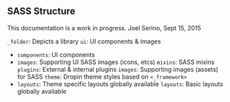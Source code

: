 ## SASS Structure
This documentation is a work in progress. Joel Serino, Sept 15, 2015

`_folder`: Depicts a library
`ui`: UI components & images
  - `components`: UI components
  - `images`: Supporting UI SASS images (icons, etcs)
`mixins`: SASS mixins
`plugins`: External & internal plugins
`images`: Supporting images (assets) for SASS
`theme`: Dropin theme styles based on `<_framework>`
 - `layouts`: Theme specific layouts globally available
`layouts`: Basic layouts globally available